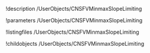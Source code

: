 !description /UserObjects/CNSFVMinmaxSlopeLimiting

!parameters /UserObjects/CNSFVMinmaxSlopeLimiting

!listingfiles /UserObjects/CNSFVMinmaxSlopeLimiting

!childobjects /UserObjects/CNSFVMinmaxSlopeLimiting
